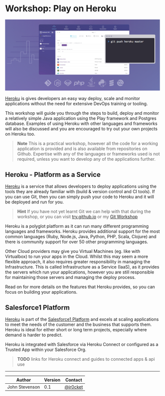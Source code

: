 # Workshop: Play on Heroku

![Heroku Logo](images/heroku-concept.png)

  [Heroku](https://www.heroku.com) is gives developers an easy way deploy, scale and monitor applications without the need for extensive DevOps training or tooling.

  This workshop will guide you through the steps to build, deploy and monitor a relatively simple Java application using the Play framework and Postgres database.  Examples of using Heroku with other languages and frameworks will also be discussed and you are encouraged to try out your own projects on Heroku too.
  
> **Note** This is a practical workshop, however all the code for a working application is provided and is also available from repositories on Github.  Expertise with any of the languages or frameworks used is not required, unless you want to develop any of the applications further.

## Heroku - Platform as a Service

  [Heroku](https://www.heroku.com) is a service that allows developers to deploy applications using the tools they are already familiar with (build & version control and CI tools).  If you can use Git, then you can simply push your code to Heroku and it will be deployed and run for you.
  
> **Hint** If you have not yet learnt Git we can help with that during the workshop, or you can visit [try.github.io](http://try.github.io) or my [Git Workshop](http://jr0cket.co.uk/git-workshop/)

  Heroku is a polyglot platform as it can run many different programming languages and frameworks.  Heroku provides additional support for the most common languages (Ruby, Node.js, Java, Python, PHP, Scala, Clojure) and there is community support for over 50 other programming languages.

  Other Cloud providers may give you Virtual Machines (eg. like with Virtualbox) to run your apps in the Cloud.  Whilst this may seem a more flexible approach, it also requires greater responsibility in managing the Infrastructure.  This is called Infrastructure as a Service (IaaS), as it provides the servers which run your applications, however you are still responsible for maintaining those servers and managing the deploy process.

  Read on for more details on the features that Heroku provides, so you can focus on building your applications.

## Salesforce1 Platform 

  [Heroku](https://www.heroku.com) is part of the [Salesforce1 Platform](https://developer.salesforce.com) and excels at scaling applications to meet the needs of the customer and the business that supports them.  Heroku is ideal for either short or long term projects, especially where demand is harder to predict.

  Heroku is integrated with Salesforce via Heroku Connect or configured as a Trusted App within your Salesforce Org.

> **TODO** links for Heroku connect and guides to connected apps & api use 

---

| Author | Version | Contact
| -- | -- | -- |
|John Stevenson | 0.1 | [@jr0cket](https://twitter.com/jr0cket)



